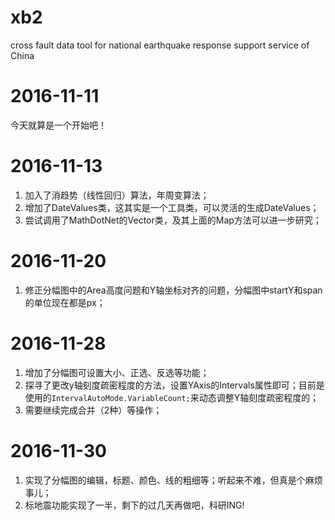 # xb2
cross fault data tool for national earthquake response support service of China
# 2016-11-11
今天就算是一个开始吧！

# 2016-11-13
1. 加入了消趋势（线性回归）算法，年周变算法；
2. 增加了DateValues类，这其实是一个工具类，可以灵活的生成DateValues；
3. 尝试调用了MathDotNet的Vector类，及其上面的Map方法可以进一步研究；

# 2016-11-20
1. 修正分幅图中的Area高度问题和Y轴坐标对齐的问题，分幅图中startY和span的单位现在都是px；

# 2016-11-28
1. 增加了分幅图可设置大小、正选、反选等功能；
2. 探寻了更改y轴刻度疏密程度的方法，设置YAxis的Intervals属性即可；目前是使用的`IntervalAutoMode.VariableCount;`来动态调整Y轴刻度疏密程度的；
3. 需要继续完成合并（2种）等操作；

# 2016-11-30
1. 实现了分幅图的编辑，标题、颜色、线的粗细等；听起来不难，但真是个麻烦事儿；
2. 标地震功能实现了一半，剩下的过几天再做吧，科研ING!